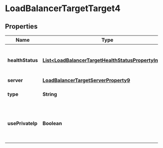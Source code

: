 

# LoadBalancerTargetTarget4


## Properties

| Name | Type | Description | Notes |
|------------ | ------------- | ------------- | -------------|
|**healthStatus** | [**List&lt;LoadBalancerTargetHealthStatusPropertyInner9&gt;**](LoadBalancerTargetHealthStatusPropertyInner9.md) | List of health statuses of the services on this target. Only present for target types \&quot;server\&quot; and \&quot;ip\&quot;. |  [optional] |
|**server** | [**LoadBalancerTargetServerProperty9**](LoadBalancerTargetServerProperty9.md) |  |  [optional] |
|**type** | **String** | Type of the resource. Here always \&quot;server\&quot;. |  [optional] |
|**usePrivateIp** | **Boolean** | Use the private network IP instead of the public IP. Only present for target types \&quot;server\&quot; and \&quot;label_selector\&quot;. |  [optional] |



